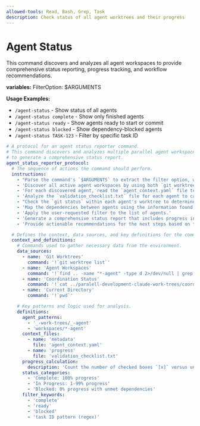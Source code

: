 ```yaml
---
allowed-tools: Read, Bash, Grep, Task
description: Check status of all agent worktrees and their progress
---
```


# Agent Status

This command discovers and analyzes all agent workspaces to provide comprehensive status reporting, progress tracking, and workflow recommendations.

**variables:**
FilterOption: $ARGUMENTS

**Usage Examples:**

- `/agent-status` - Show status of all agents
- `/agent-status complete` - Show only finished agents
- `/agent-status ready` - Show agents ready to start or commit
- `/agent-status blocked` - Show dependency-blocked agents
- `/agent-status TASK-123` - Filter by specific task ID

```yaml
# A protocol for an agent status reporter command.
# This command discovers and analyzes multiple parallel agent workspaces
# to generate a comprehensive status report.
agent_status_reporter_protocol:
  # The sequence of actions the command should perform.
  instructions:
    - "Parse the command's `$ARGUMENTS` to extract the filter option, which can be 'complete', 'ready', 'blocked', or a specific task ID."
    - 'Discover all active agent workspaces by using both `git worktree list` and a file system scan.'
    - 'For each discovered agent, read the `agent_context.yaml` file to retrieve its metadata.'
    - 'Analyze the `validation_checklist.txt` file for each agent to calculate its completion percentage.'
    - "Check the `git status` within each agent's worktree to determine if uncommitted changes exist."
    - 'Map the dependencies between agents using the information found in their context files.'
    - 'Apply the user-requested filter to the list of agents.'
    - 'Generate a comprehensive status report that includes progress indicators for each agent.'
    - 'Provide actionable recommendations for the next steps based on the current status of all agents.'

  # Defines the context, data sources, and key definitions for the command's operation.
  context_and_definitions:
    # Commands used to gather necessary data from the environment.
    data_sources:
      - name: 'Git Worktrees'
        command: '!`git worktree list`'
      - name: 'Agent Workspaces'
        command: '!`find .. -name "*-agent" -type d 2>/dev/null | grep -E "work-trees|workspaces" | head -20`'
      - name: 'Coordination Status'
        command: '!`cat ../paralell-development-claude-work-trees/coordination/parallel-agent-status.json 2>/dev/null || echo "{}"`'
      - name: 'Current Directory'
        command: '!`pwd`'

    # Key patterns and logic used for analysis.
    definitions:
      agent_patterns:
        - '_-work-trees/_-agent'
        - 'workspaces/*-agent'
      context_files:
        - name: 'metadata'
          file: 'agent_context.yaml'
        - name: 'progress'
          file: 'validation_checklist.txt'
      progress_calculation:
        description: 'Count the number of checked boxes `[x]` versus unchecked boxes `[ ]` in the validation checklist file.'
      status_categories:
        - 'Complete: 100% progress'
        - 'In Progress: 1-99% progress'
        - 'Blocked: 0% progress with unmet dependencies'
      filter_keywords:
        - 'complete'
        - 'ready'
        - 'blocked'
        - 'task ID pattern (regex)'
```
